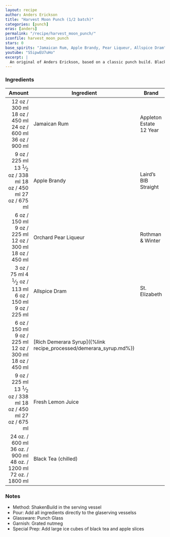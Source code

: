 ```yaml
---
layout: recipe
author: Anders Erickson
title: "Harvest Moon Punch (1/2 batch)"
categories: [punch]
eras: [anders]
permalink: "/recipe/harvest_moon_punch/"
iconfile: harvest_moon_punch
stars: 0
base_spirits: "Jamaican Rum, Apple Brandy, Pear Liqueur, Allspice Dram"
youtube: "S5ipwEU7uHo"
excerpt: |
  An original of Anders Erickson, based on a classic punch build. Black tea adds volume, and cuts down on the alcohol content.
---
```


### Ingredients

| Amount | Ingredient                                               | Brand                   |
| -----: | -------------------------------------------------------- | ----------------------- |
|  <span class="onex active">12 oz  / 300 ml</span> <span class="onehalfx">18 oz  / 450 ml</span> <span class="twox">24 oz  / 600 ml</span> <span class="threex">36 oz  / 900 ml</span>| Jamaican Rum                                             | Appleton Estate 12 Year |
|   <span class="onex active">9 oz  / 225 ml</span> <span class="onehalfx">13 <sup>1</sup>&frasl;<sub>2</sub> oz  / 338 ml</span> <span class="twox">18 oz  / 450 ml</span> <span class="threex">27 oz  / 675 ml</span>| Apple Brandy                                             | Laird’s BIB Straight    |
|   <span class="onex active">6 oz  / 150 ml</span> <span class="onehalfx">9 oz  / 225 ml</span> <span class="twox">12 oz  / 300 ml</span> <span class="threex">18 oz  / 450 ml</span>| Orchard Pear Liqueur                                     | Rothman & Winter        |
|   <span class="onex active">3 oz  / 75 ml</span> <span class="onehalfx">4 <sup>1</sup>&frasl;<sub>2</sub> oz  / 113 ml</span> <span class="twox">6 oz  / 150 ml</span> <span class="threex">9 oz  / 225 ml</span>| Allspice Dram                                            | St. Elizabeth           |
|   <span class="onex active">6 oz  / 150 ml</span> <span class="onehalfx">9 oz  / 225 ml</span> <span class="twox">12 oz  / 300 ml</span> <span class="threex">18 oz  / 450 ml</span>| [Rich Demerara Syrup]({%link recipe_processed/demerara_syrup.md%}) |                         |
|   <span class="onex active">9 oz  / 225 ml</span> <span class="onehalfx">13 <sup>1</sup>&frasl;<sub>2</sub> oz  / 338 ml</span> <span class="twox">18 oz  / 450 ml</span> <span class="threex">27 oz  / 675 ml</span>| Fresh Lemon Juice                                        |                         |
| <span class="onex active">24 oz.  / 600 ml</span> <span class="onehalfx">36 oz.  / 900 ml</span> <span class="twox">48 oz.  / 1200 ml</span> <span class="threex">72 oz.  / 1800 ml</span>| Black Tea (chilled)                                      |                         |

### Notes

- Method: ShakenBuild in the serving vessel
- Pour: Add all ingredients directly to the glaserving vesselss
- Glassware: Punch Glass
- Garnish: Grated nutmeg
- Special Prep: Add large ice cubes of black tea and apple slices

    
<script type="application/ld+json">
{
  "@context": "https://schema.org",
  "@type": "Recipe",
  "author": {
    "@type": "Person",
    "name": "{{ page.author }}"
    },
  "image": "{%- for page in page.categories limit: 1 %}{% assign cat = site.data.categories | where: "slug", page | first %}{{ site.url }}{{ site.baseurl}}/assets/images/category_{{cat.slug}}.svg{% endfor -%}",
  "description": "{{ page.excerpt | strip_html | replace: '"', "'" }}",
  "recipeIngredient": [
  " 12 oz Jamaican Rum",
  "9 oz Apple Brandy",
  "6 oz Orchard Pear Liqueur",
  "3 oz Allspice Dram ",
  "6 oz Rich Demerara Syrup",
  "9 oz Fresh Lemon Juice ",
  "24 oz. Black Tea (chilled) "
    ],
  "name": "{{ page.title }}",
  "recipeInstructions": [
    {
      "@type": "HowToStep",
      "text": "- Method: ShakenBuild in the serving vessel"
    },
    {
      "@type": "HowToStep",
      "text": "- Pour: Add all ingredients directly to the glaserving vesselss"
    },
    {
      "@type": "HowToStep",
      "text": "- Glassware: Punch Glass"
    },
    {
      "@type": "HowToStep",
      "text": "- Garnish: Grated nutmeg"
    },
    {
      "@type": "HowToStep",
      "text": "- Special Prep: Add large ice cubes of black tea and apple slices"
    }
    ],
  "recipeYield": "1 cocktail",
  "recipeCategory": "cocktail",
  {% if page.stars and site.data.ratings[page.iconfile].ratings -%}"aggregateRating": {
   "@type": "AggregateRating",
   "ratingValue": "{%- include stars_metadata.html %},
   "bestRating": "5",
   "reviewCount": "2"}{%- endif %}
  "recipeCuisine": "global",
  "prepTime": "PT20M",
  "cookTime": "PT15S",
  "keywords": "{{ page.title }}, cocktail, {{ page.eras }}, {%- include category_metadata.html -%}, {%- include spirits_metadata.html -%}"
}
</script>

    